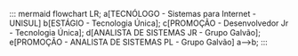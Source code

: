 ::: mermaid
flowchart LR;
a[TECNÓLOGO - Sistemas para Internet - UNISUL]
b[ESTÁGIO - Tecnologia Única];
c[PROMOÇÃO - Desenvolvedor Jr - Tecnologia Única];
d[ANALISTA DE SISTEMAS JR - Grupo Galvão];
e[PROMOÇÃO - ANALISTA DE SISTEMAS PL - Grupo Galvão]
a-->b;
:::
